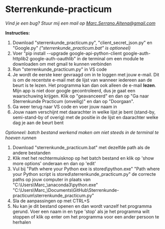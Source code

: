 # Sterrenkunde-practicum
*Vind je een bug? Stuur mij een mail op Marc.Serrano.Altena@gmail.com*

**Instructies:**
1. Download "sterrenkunde_practicum.py", "client_secret_json.py" en "Google.py" *("sterrenkunde_practicum.bat" is optioneel)*
2. Voer "pip install --upgrade google-api-python-client google-auth-httplib2 google-auth-oauthlib" 
   in de terminal om een module te downloaden om met gmail te kunnen verbinden
3. Run "sterrenkunde_practicum.py" in VS code
4. Je wordt de eerste keer gevraagd om in te loggen met jouw e-mail. Dit is om de recentste e-mail met de lijst van wanneer iedereen aan de beurt is te lezen.
   Het programma kan dan ook alleen de e-mail **lezen**. Mijn app is niet door google gecontroleerd, dus je gaat een waarschuwing krijgen. Klik op "geavanceerd" en dan      op "Ga naar Sterrenkunde Practicum (onveilig)" en dan op "Doorgaan".
5. Ga weer terug naar VS code en voer jouw naam in
6. Jouw naam verschijnt met daarachter in welke lijst je bent (stand-by, semi-stand-by of overig) met de positie in de lijst en daarachter welke dag je aan de beurt bent

*Optioneel: batch bestand werkend maken om niet steeds in de terminal te hoeven runnen*
1. Download "sterrenkunde_practicum.bat" met dezelfde path als de andere bestanden
2. Klik met het rechtermuisknop op het batch bestand en klik op 'show more options' onderaan en dan op 'edit'
3. Vul bij "Path where your Python exe is stored\python.exe" "Path where your Python script is stored\sterrenkunde_practicum.py" de correcte paths op jouw computer
   in plaats van "C:\Users\Marc_\anaconda3\python.exe" "C:\Users\Marc_\Documents\GitHub\Sterrenkunde-practicum\sterrenkunde_practicum.py"
4. Sla de aanpassingen op met CTRL+S
5. Nu kan je dit bestand openen en dan wordt vanzelf het programma gerund. 
   Voer een naam in en type 'stop' als je het programma wilt stoppen of klik op enter om het programma voor een ander persoon te herhalen
